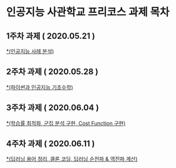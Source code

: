 # 인공지능 사관학교 프리코스 과제 목차

## 1주차 과제 ( 2020.05.21 )
  [*(인공지능 사례 분석)]()
  
## 2주차 과제 ( 2020.05.28 )
  [*(파이썬과 인공지능 기초수학)]()
  
## 3주차 과제 ( 2020.06.04 )
  [*(학습률 최적화, 군집 분석 구현, Cost Function 구현)]()
  
## 4주차 과제 ( 2020.06.11 )
  [*(딥러닝 용어 정리, 클론 코딩, 딥러닝 순전파 & 역전파 계산)]()
